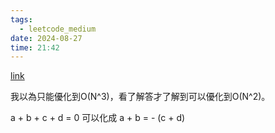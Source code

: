 ```yaml
---
tags:
  - leetcode_medium
date: 2024-08-27
time: 21:42
---
```

[link](https://leetcode.com/problems/4sum-ii/solutions/93920/clean-java-solution-o-n-2/)

我以為只能優化到O(N^3)，看了解答才了解到可以優化到O(N^2)。

a + b + c + d = 0
可以化成
a + b = - (c + d)

